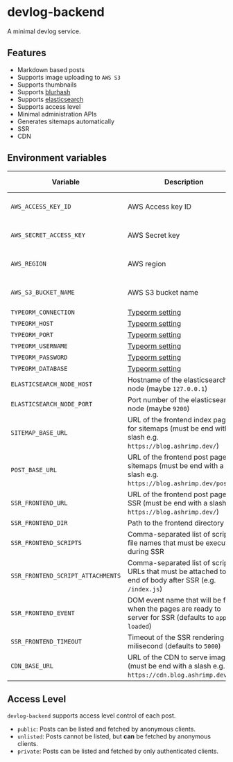 # devlog-backend

A minimal devlog service.

## Features

-   Markdown based posts
-   Supports image uploading to `AWS S3`
-   Supports thumbnails
-   Supports [blurhash](https://blurha.sh)
-   Supports [elasticsearch](https://www.elastic.co/)
-   Supports access level
-   Minimal administration APIs
-   Generates sitemaps automatically
-   SSR
-   CDN

## Environment variables

| Variable                          | Description                                                                                                           | Related functionality      |
| --------------------------------- | --------------------------------------------------------------------------------------------------------------------- | -------------------------- |
| `AWS_ACCESS_KEY_ID`               | AWS Access key ID                                                                                                     | Post images and thumbnails |
| `AWS_SECRET_ACCESS_KEY`           | AWS Secret key                                                                                                        | Post images and thumbnails |
| `AWS_REGION`                      | AWS region                                                                                                            | Post images and thumbnails |
| `AWS_S3_BUCKET_NAME`              | AWS S3 bucket name                                                                                                    | Post images and thumbnails |
| `TYPEORM_CONNECTION`              | [Typeorm setting](https://github.com/typeorm/typeorm/blob/master/docs/using-ormconfig.md#using-environment-variables) | Database                   |
| `TYPEORM_HOST`                    | [Typeorm setting](https://github.com/typeorm/typeorm/blob/master/docs/using-ormconfig.md#using-environment-variables) | Database                   |
| `TYPEORM_PORT`                    | [Typeorm setting](https://github.com/typeorm/typeorm/blob/master/docs/using-ormconfig.md#using-environment-variables) | Database                   |
| `TYPEORM_USERNAME`                | [Typeorm setting](https://github.com/typeorm/typeorm/blob/master/docs/using-ormconfig.md#using-environment-variables) | Database                   |
| `TYPEORM_PASSWORD`                | [Typeorm setting](https://github.com/typeorm/typeorm/blob/master/docs/using-ormconfig.md#using-environment-variables) | Database                   |
| `TYPEORM_DATABASE`                | [Typeorm setting](https://github.com/typeorm/typeorm/blob/master/docs/using-ormconfig.md#using-environment-variables) | Database                   |
| `ELASTICSEARCH_NODE_HOST`         | Hostname of the elasticsearch node (maybe `127.0.0.1`)                                                                | Elasticsearch              |
| `ELASTICSEARCH_NODE_PORT`         | Port number of the elasticsearch node (maybe `9200`)                                                                  | Elasticsearch              |
| `SITEMAP_BASE_URL`                | URL of the frontend index page for sitemaps (must be end with a slash e.g. `https://blog.ashrimp.dev/`)               | Sitemap                    |
| `POST_BASE_URL`                   | URL of the frontend post page for sitemaps (must be end with a slash e.g. `https://blog.ashrimp.dev/posts/`)          | Sitemap                    |
| `SSR_FRONTEND_URL`                | URL of the frontend post page for SSR (must be end with a slash e.g. `https://blog.ashrimp.dev/`)                     | SSR                        |
| `SSR_FRONTEND_DIR`                | Path to the frontend directory                                                                                        | SSR                        |
| `SSR_FRONTEND_SCRIPTS`            | Comma-separated list of script file names that must be executed during SSR                                            | SSR                        |
| `SSR_FRONTEND_SCRIPT_ATTACHMENTS` | Comma-separated list of script URLs that must be attached to the end of body after SSR (e.g. `/index.js`)             | SSR                        |
| `SSR_FRONTEND_EVENT`              | DOM event name that will be fired when the pages are ready to server for SSR (defaults to `app-loaded`)               | SSR                        |
| `SSR_FRONTEND_TIMEOUT`            | Timeout of the SSR rendering in milisecond (defaults to `5000`)                                                       | SSR                        |
| `CDN_BASE_URL`                    | URL of the CDN to serve images (must be end with a slash e.g. `https://cdn.blog.ashrimp.dev/`)                        | CDN                        |

## Access Level

`devlog-backend` supports access level control of each post.

-   `public`: Posts can be listed and fetched by anonymous clients.
-   `unlisted`: Posts cannot be listed, but **can** be fetched by anonymous clients.
-   `private`: Posts can be listed and fetched by only authenticated clients.
